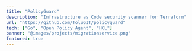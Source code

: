 ```yaml
---
title: "PolicyGuard"
description: "Infrastructure as Code security scanner for Terraform"
url: "https://github.com/ToluGIT/policyguard"
tech: ["Go", "Open Policy Agent", "HCL"]
banner: "@images/projects/migrationservice.png"
featured: true
---
```



